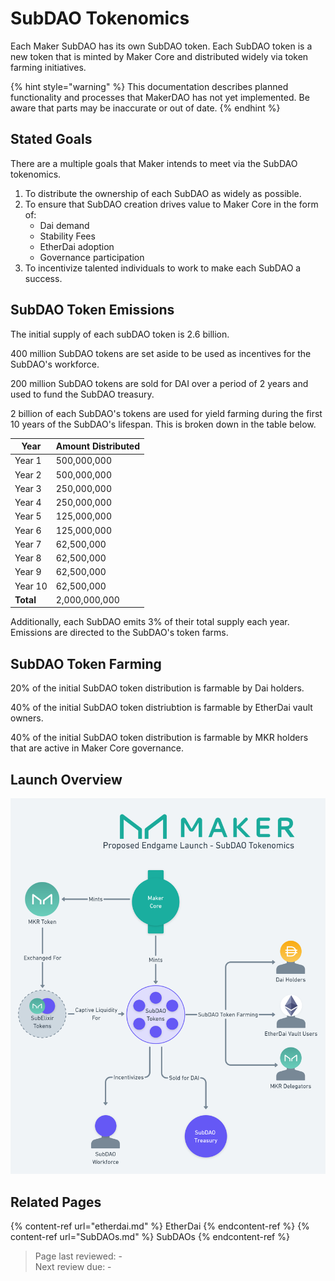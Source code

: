 # SubDAO Tokenomics

Each Maker SubDAO has its own SubDAO token. Each SubDAO token is a new token that is minted by Maker Core and distributed widely via token farming initiatives.

{% hint style="warning" %}
This documentation describes planned functionality and processes that MakerDAO has not yet implemented. Be aware that parts may be inaccurate or out of date.
{% endhint %}

## Stated Goals

There are a multiple goals that Maker intends to meet via the SubDAO tokenomics.

1. To distribute the ownership of each SubDAO as widely as possible.
2. To ensure that SubDAO creation drives value to Maker Core in the form of:
    * Dai demand
    * Stability Fees
    * EtherDai adoption
    * Governance participation
3. To incentivize talented individuals to work to make each SubDAO a success.

## SubDAO Token Emissions

The initial supply of each subDAO token is 2.6 billion. 

400 million SubDAO tokens are set aside to be used as incentives for the SubDAO's workforce.

200 million SubDAO tokens are sold for DAI over a period of 2 years and used to fund the SubDAO treasury.

2 billion of each SubDAO's tokens are used for yield farming during the first 10 years of the SubDAO's lifespan. This is broken down in the table below.

| **Year**    | **Amount Distributed** |
|---------|--------------------|
| Year 1  |        500,000,000 |
| Year 2  |        500,000,000 |
| Year 3  |        250,000,000 |
| Year 4  |        250,000,000 |
| Year 5  |        125,000,000 |
| Year 6  |        125,000,000 |
| Year 7  |         62,500,000 |
| Year 8  |         62,500,000 |
| Year 9  |         62,500,000 |
| Year 10 |         62,500,000 |
| **Total**   |      2,000,000,000 |

Additionally, each SubDAO emits 3% of their total supply each year. Emissions are directed to the SubDAO's token farms.

## SubDAO Token Farming

20% of the initial SubDAO token distribution is farmable by Dai holders.

40% of the initial SubDAO token distriubtion is farmable by EtherDai vault owners.

40% of the initial SubDAO token distribution is farmable by MKR holders that are active in Maker Core governance.

## Launch Overview

![SubDAO Tokenomics](../assets/images/subdao-tokenomics.png)

## Related Pages

{% content-ref url="etherdai.md" %} EtherDai {% endcontent-ref %}
{% content-ref url="SubDAOs.md" %} SubDAOs {% endcontent-ref %}  

>Page last reviewed: -    
>Next review due: -   